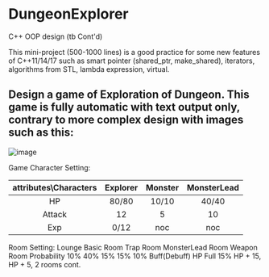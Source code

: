 # DungeonExplorer
C++ OOP design (tb Cont'd)

This mini-project (500-1000 lines) is a good practice for some new features of C++11/14/17 such as smart pointer (shared_ptr, make_shared), iterators, algorithms from STL, lambda expression, virtual.

## Design a game of Exploration of Dungeon. This game is fully automatic with text output only, contrary to more complex design with images such as this:
![image](https://user-images.githubusercontent.com/89890055/226417229-31c67cdb-8f28-4f18-9a09-2a513944f99d.png)

Game Character Setting:

| attributes\Characters  | Explorer  | Monster | MonsterLead |
| :-------------: | :-------------: | :-------------: | :-------------: |
| HP  | 80/80 | 10/10 | 40/40 |
| Attack | 12  | 5 | 10 |
| Exp | 0/12 | noc | noc |






Room Setting:
                   Lounge         Basic Room           Trap Room          MonsterLead Room           Weapon Room
Probability         10%               40%                 15%                   15%                      10%
Buff(Debuff)      HP Full         15% HP + 15,
                                    HP + 5, 
                                 2 rooms cont.
